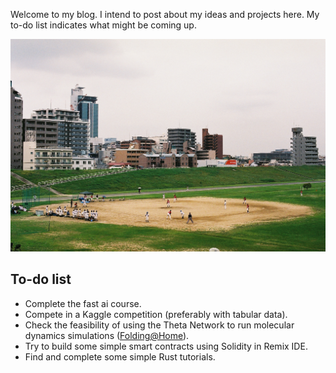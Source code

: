 Welcome to my blog. I intend to post about my ideas and projects here. My to-do list indicates what might be coming up.

![Photo taken in 2019 in Osaka, Japan](images/B007661-R1-31-5.JPG)

## To-do list
- Complete the fast ai course.
- Compete in a Kaggle competition (preferably with tabular data).
- Check the feasibility of using the Theta Network to run molecular dynamics simulations ([Folding@Home](https://docs.thetatoken.org/docs/the-foldinghome-initiative)).
- Try to build some simple smart contracts using Solidity in Remix IDE.
- Find and complete some simple Rust tutorials.
